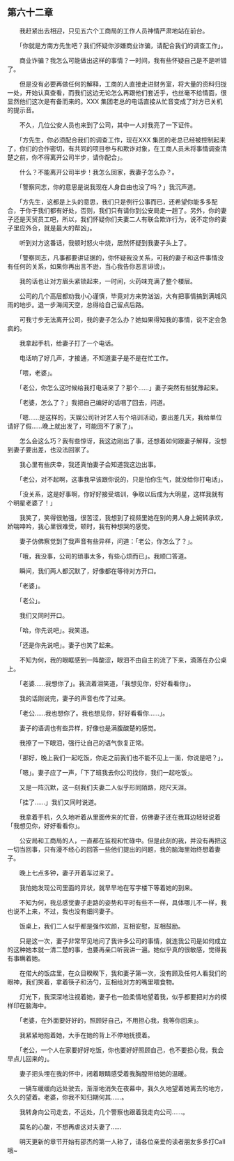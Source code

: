 ## 第六十二章

　　我赶紧出去相迎，只见五六个工商局的工作人员神情严肃地站在前台。

　　「你就是方南方先生吧？我们怀疑你涉嫌商业诈骗，请配合我们的调查工作」。

　　商业诈骗？我怎么可能做出这样的事情？一时间，我有些怀疑自己是不是听错了。

　　但是没有必要再做任何的解释，工商的人直接走进财务室，将大量的资料归拢一处，开始认真查看，而我们这边无论怎么再跟他们套近乎，也丝毫不给情面，很显然他们这次是有备而来的。XXX 集团老总的电话直接从忙音变成了对方已关机的提示音。

　　不久，几位公安人员也来到了公司，其中一人对我亮了一下证件。

　　「方先生，你必须配合我们的调查工作，现在XXX 集团的老总已经被控制起来了，你们的合作密切，有共同的项目参与和欺诈对象，在工商人员未将事情调查清楚之前，你不得离开公司半步，请你配合」。

　　什么？不能离开公司半步！我怎么回家，我妻子怎么办？。

　　「警察同志，你的意思是说我现在人身自由也没了吗？」我沉声道。

　　「方先生，这都是上头的意思，我们只是例行公事而已，还希望你能多多配合，于你于我们都有好处，否则，我们只有请你到公安局走一趟了。另外，你的妻子还是天贸员工吧，所以，我们怀疑你们夫妻二人有联合欺诈行为，说不定你的妻子里应外合，就是最大的帮凶」。

　　听到对方这番话，我顿时怒火中烧，居然怀疑到我妻子头上了。

　　「警察同志，凡事都要讲证据的，你怀疑我没关系，可我的妻子和这件事情没有任何的关系，如果你再出言不逊，当心我告你恶言诽谤」。

　　我的话也让对方眉头紧锁起来，一时间，火药味充满了整个楼层。

　　公司的几个高层都劝我小心谨慎，毕竟对方来势汹汹，大有把事情搞到满城风雨的地步。退一步海阔天空，总得给自己留点后路。

　　可我寸步无法离开公司，我的妻子怎么办？她如果得知我的事情，说不定会急疯的。

　　我拿起手机，给妻子打了一个电话。

　　电话响了好几声，才接通，不知道妻子是不是在忙工作。

　　「喂，老婆」。

　　「老公，你怎么这时候给我打电话来了？那个……」妻子突然有些犹豫起来。

　　「老婆，怎么了？」我把自己编好的话咽了回去，问道。

　　「嗯……是这样的，天娱公司针对艺人有个培训活动，要出差几天，我给单位请好了假……晚上就出发了，可能回不了家了」。

　　怎么会这么巧？我有些惊讶，我这边刚出了事，还想着如何跟妻子解释，没想到妻子要出差，也没法回家了。

　　我心里有些庆幸，我还真怕妻子会知道我这边出事。

　　「老公，对不起啊，这事我早该跟你说的，只是怕你生气，就没给你打电话」。

　　「没关系，这是好事啊，你好好接受培训，争取以后成为大明星，这样我就有个明星老婆了！」

　　我笑了，笑得很勉强，很苦涩，我想到了视频里她在别的男人身上婉转承欢，娇喘呻吟，我心里很难受，顿时，我有种想哭的感觉。

　　妻子仿佛察觉到了我声音有些异样，问道：「老公，你怎么了？」。

　　「哦，我没事，公司的琐事太多，有些心烦而已」。我顺口答道。

　　瞬间，我们两人都沉默了，好像都在等待对方开口。

　　「老婆」。

　　「老公」。

　　我们又同时开口。

　　「哈，你先说吧」。我笑道。

　　「还是你先说吧」。妻子也笑了起来。

　　不知为何，我的眼眶感到一阵酸涩，眼泪不由自主的流了下来，滴落在办公桌上。

　　「老婆……我想你了」。我流着泪笑道，「我想见你，好好看看你」。

　　我的话刚说完，妻子的声音也传了过来。

　　「老公……我也想你了。我也想见你，好好看看你……」。

　　妻子的语调也有些异样，好像也是满腹酸楚的感觉。

　　我擦了一下眼泪，强行让自己的语气恢复正常。

　　「那好，晚上我们一起吃饭，你走之前我们也不能不见上一面，你说是吧？」。

　　「嗯」。妻子应了一声，「下了班我去你公司找你，我们一起吃饭」。

　　又是一阵沉默，这一刻我们夫妻二人似乎形同陌路，咫尺天涯。

　　「挂了……」我们又同时说道。

　　我拿着手机，久久地听着从里面传来的忙音，仿佛妻子还在我耳边轻轻说着「我想见你，好好看看你」。

　　公安局和工商局的人，一直都在监视和忙碌中。但是此刻的我，并没有再把这一切当回事，只有漫不经心的回答一些他们提出的问题，我的脑海里始终想着妻子。

　　晚上七点多钟，妻子开着车过来了。

　　我怕她发现公司里面的异状，就早早地在写字楼下等着她的到来。

　　不知为何，我总感觉妻子走路的姿势和平时有些不一样，具体哪儿不一样，我也说不上来，不过，我也没有细问妻子。

　　饭桌上，我们二人似乎都是强作欢颜，互相安慰，互相鼓励。

　　只是这一次，妻子非常罕见地问了我许多公司的事情，就连我公司是如何成立的这种她本就一清二楚的事，也要再亲口听我讲一遍。她似乎真的很敏感，觉得我有事瞒着她。

　　在偌大的饭店里，在众目睽睽下，我和妻子第一次，没有顾及任何人看我们的眼神，我们笑着，拿着筷子和汤勺，互相给对方的嘴里喂食物。

　　灯光下，我深深地注视着她，妻子也一脸柔情地望着我，似乎都要把对方的模样印在脑海中。

　　「老婆，在外面要好好的，照顾好自己，不用担心我，我等你回来」。

　　我紧紧地抱着她，大手在她的背上不停地抚摸着。

　　「老公，一个人在家要好好吃饭，你也要好好照顾自己，也不要担心我，我会早点儿回来的」。

　　妻子把头埋在我的怀中，闭着眼睛感受着我胸膛带给她的温暖。

　　一辆车缓缓向远处驶去，渐渐地消失在夜幕中，我久久地望着她离去的地方，久久的望着。老婆，你我不知归期何其……。

　　我转身向公司走去，不远处，几个警察也跟着我走向公司……。

　　莫名的心酸，不想再虐这对夫妻了……

　　明天更新的章节开始有邵杰的第一人称了，请各位亲爱的读者朋友多多打Call哦~
